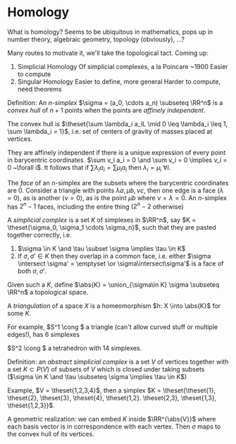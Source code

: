 # Homology

What is homology? Seems to be ubiquitous in mathematics, pops up in number theory, algebraic geometry, topology (obviously), ...?

Many routes to motivate it, we'll take the topological tact. Coming up:

1. Simplicial Homology
   Of simplicial complexes, a la Poincare ~1900
   Easier to compute
2. Singular Homology
   Easier to define, more general
   Harder to compute, need theorems



Definition: An *n-simplex* $\sigma = (a_0, \cdots a_n) \subseteq \RR^n$ is a *convex hull* of $n+1$ points when the points are *affinely independent*.

The convex hull is $\theset{\sum \lambda_i a_iL \mid 0 \leq \lambda_i \leq 1, \sum \lambda_i = 1}$, i.e. set of centers of gravity of masses placed at vertices.

They are affinely independent if there is a unique expression of every point in barycentric coordinates. $\sum v_i a_i = 0 \and \sum v_i = 0 \implies v_i = 0 ~\forall i$. It follows that if $\sum \lambda_i a_i = \sum \mu_i a_i$ then $\lambda_i = \mu_i ~\forall i$.

The *face* of an $n$-simplex are the subsets where the barycentric coordinates are 0. Consider a triangle with points $\lambda a, \mu b, \nu c$, then one edge is a face ($\lambda=0$), as is another $(\nu = 0$), as is the point $\mu b$ where $\nu  = \lambda = 0$. An $n$-simplex has $2^n - 1$ faces, including the entire thing ($2^n - 2$ otherwise)

A *simplicial complex* is a set $K$ of simplexes in $\RR^n$, say $K = \theset{\sigma_0, \sigma_1 \cdots \sigma_n}$, such that they are pasted together correctly, i.e.

1. $\sigma \in K \and \tau \subset \sigma \implies \tau \in K$
2. If $\sigma, \sigma' \in K$ then they overlap in a common face, i.e. either $\sigma \intersect \sigma' = \emptyset \or \sigma\intersect\sigma'$ is a face of both $\sigma,\sigma'$.

Given such a $K$, define $\abs{K} = \union_{\sigma\in K} \sigma \subseteq \RR^n$ a topological space.

A *triangulation* of a space $X$ is a homeomorphism $h: X \into \abs{K}$ for some $K$.

For example, $S^1 \cong $ a triangle (can't allow curved stuff or multiple edges!), has 6 simplexes

$S^2 \cong $ a tetrahedron with 14 simplexes.

Definition: an *abstract simplicial complex* is a set $V$ of vertices together with a set $K \subset P(V)$ of subsets of $V$ which is closed under taking subsets ($\sigma \in K \and \tau \subseteq \sigma \implies \tau \in K$)

Example, $V = \theset{1,2,3,4}$, then a simplex $K = \theset{\theset{1}, \theset{2}, \theset{3}, \theset{4}, \theset{1,2}. \theset{2,3}, \theset{1,3}, \theset{1,2,3}}$.

A geometric realization: we can embed $K$ inside $\RR^{\abs{V}}$ where each basis vector is in correspondence with each vertex. Then $\sigma$ maps to the convex hull of its vertices.